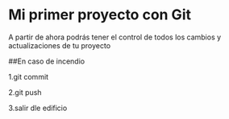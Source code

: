 # Mi primer proyecto con Git

A partir de ahora podrás tener el control de todos los cambios y actualizaciones de tu proyecto

##En caso de incendio

1.git commit

2.git push

3.salir dle edificio